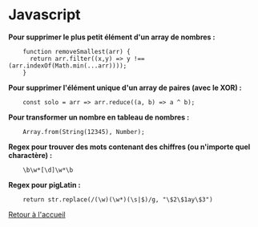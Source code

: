 <h1>Javascript</h1>


**Pour supprimer le plus petit élément d'un array de nombres :**

        function removeSmallest(arr) {
          return arr.filter((x,y) => y !== (arr.indexOf(Math.min(...arr))));
        }
        
        
        
**Pour supprimer l'élément unique d'un array de paires (avec le XOR) :**
        
        const solo = arr => arr.reduce((a, b) => a ^ b);
        
        
        
**Pour transformer un nombre en tableau de nombres :**
                
        Array.from(String(12345), Number);
        
        
**Regex pour trouver des mots contenant des chiffres (ou n'importe quel charactère) :**  

        \b\w*[\d]\w*\b
        
             
**Regex pour pigLatin :**     
        
        return str.replace(/(\w)(\w*)(\s|$)/g, "\$2\$1ay\$3")

        
        

[Retour à l'accueil](readme.md)

